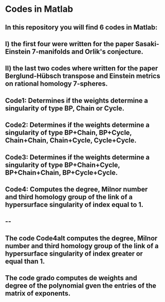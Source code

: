 # Codes in Matlab

In this repository you will find 6 codes in Matlab: 
--
I) the first four were written for the paper Sasaki-Einstein 7-manifolds and Orlik's conjecture.
--
II) the last two codes where written for the paper Berglund-Hübsch transpose and Einstein metrics on rational homology 7-spheres.
--
Code1: Determines if the weights determine a singularity of type BP, Chain or Cycle.
--
Code2: Determines if the weights determine a singularity of type  BP+Chain, BP+Cycle, Chain+Chain, Chain+Cycle, Cycle+Cycle.
--
Code3: Determines if the weights determine a singularity of type BP+Chain+Cycle, BP+Chain+Chain, BP+Cycle+Cycle.
--
Code4: Computes the degree, Milnor number and third homology group of the link of a hypersurface singularity of index equal to 1.
--
--
--
The code Code4alt computes the degree, Milnor number and third homology group of the link of a hypersurface singularity of index greater or equal than 1.
--
The code grado computes de weights and degree of the polynomial gven the entries of the matrix of exponents.
--
